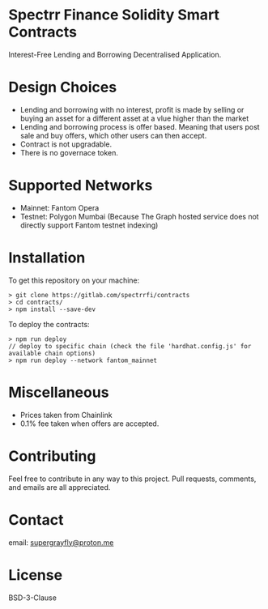 # Spectrr Finance Solidity Smart Contracts

Interest-Free Lending and Borrowing Decentralised Application.

# Design Choices

- Lending and borrowing with no interest, 
profit is made by selling or buying an asset for a different asset at a vlue higher than the market
- Lending and borrowing process is offer based. Meaning that users post sale and buy offers, 
which other users can then accept.
- Contract is not upgradable.
- There is no governace token.

# Supported Networks

- Mainnet: Fantom Opera
- Testnet: Polygon Mumbai 
(Because The Graph hosted service does not directly support Fantom testnet indexing)

# Installation

To get this repository on your machine:
```
> git clone https://gitlab.com/spectrrfi/contracts
> cd contracts/
> npm install --save-dev
```

To deploy the contracts:
```
> npm run deploy
// deploy to specific chain (check the file 'hardhat.config.js' for available chain options)
> npm run deploy --network fantom_mainnet
```

# Miscellaneous

- Prices taken from Chainlink
- 0.1% fee taken when offers are accepted.

# Contributing

Feel free to contribute in any way to this project.
Pull requests, comments, and emails are all appreciated.

# Contact

email: supergrayfly@proton.me

# License

BSD-3-Clause
